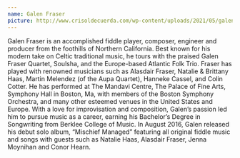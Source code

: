 ```yaml
---
name: Galen Fraser
picture: http://www.crisoldecuerda.com/wp-content/uploads/2021/05/galen_fraser500x500.jpg
---
```


Galen Fraser is an accomplished fiddle player, composer, engineer and producer from the foothills of Northern California. Best known for his modern take on Celtic traditional music, he tours with the praised Galen Fraser Quartet, Soulsha, and the Europe-based Atlantic Folk Trio. Fraser has played with renowned musicians such as Alasdair Fraser, Natalie & Brittany Haas, Martin Melendez (of the Aupa Quartet), Hanneke Cassel, and Colin Cotter. He has performed at The Mandavi Centre, The Palace of Fine Arts, Symphony Hall in Boston, Ma, with members of the Boston Symphony Orchestra, and many other esteemed venues in the United States and Europe. With a love for improvisation and composition, Galen’s passion led him to pursue music as a career, earning his Bachelor’s Degree in Songwriting from Berklee College of Music. In August 2016, Galen released his debut solo album, “Mischief Managed” featuring all original fiddle music and songs with guests such as Natalie Haas, Alasdair Fraser, Jenna Moynihan and Conor Hearn.
